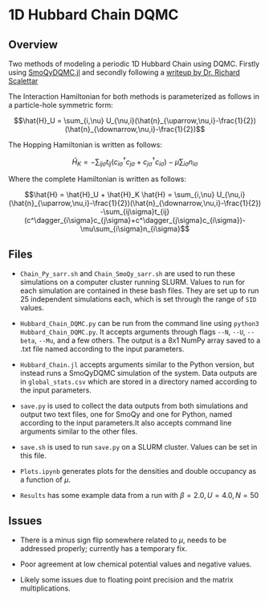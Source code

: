 # 1D Hubbard Chain DQMC

## Overview

Two methods of modeling a periodic 1D Hubbard Chain using DQMC. Firstly using [SmoQyDQMC.jl](https://github.com/SmoQySuite/SmoQyDQMC.jl) and secondly following a [writeup by Dr. Richard Scalettar](https://scalettar.physics.ucdavis.edu/michigan/howto1.pdf)

The Interaction Hamiltonian for both methods is parameterized as follows in a particle-hole symmetric form:

```math
\hat{H}_U = \sum_{i,\nu} U_{\nu,i}(\hat{n}_{\uparrow,\nu,i}-\frac{1}{2})(\hat{n}_{\downarrow,\nu,i}-\frac{1}{2})
```
The Hopping Hamiltonian is written as follows:

```math
\hat{H}_K = -\sum_{ij\sigma}t_{ij}(c^\dagger_{i\sigma}c_{j\sigma}+c^\dagger_{j\sigma}c_{i\sigma})-\mu\sum_{i\sigma}n_{i\sigma}
```
Where the complete Hamiltonian is written as follows:

```math
\hat{H} = \hat{H}_U + \hat{H}_K

\hat{H} = \sum_{i,\nu} U_{\nu,i}(\hat{n}_{\uparrow,\nu,i}-\frac{1}{2})(\hat{n}_{\downarrow,\nu,i}-\frac{1}{2}) -\sum_{ij\sigma}t_{ij}(c^\dagger_{i\sigma}c_{j\sigma}+c^\dagger_{j\sigma}c_{i\sigma})-\mu\sum_{i\sigma}n_{i\sigma}
```

## Files

- `Chain_Py_sarr.sh` and `Chain_SmoQy_sarr.sh` are used to run these simulations on a computer cluster running SLURM. Values to run for each simulation are contained in these bash files. They are set up to run 25 independent simulations each, which is set through the range of `SID` values.

- `Hubbard_Chain_DQMC.py` can be run from the command line using `python3 Hubbard_Chain_DQMC.py`. It accepts arguments through flags `--N`, `--U`, `--beta`, `--Mu`, and a few others. The output is a 8x1 NumPy array saved to a .txt file named according to the input parameters.

- `Hubbard_Chain.jl` accepts arguments similar to the Python version, but instead runs a SmoQyDQMC simulation of the system. Data outputs are in `global_stats.csv` which are stored in a directory named according to the input parameters.

- `save.py` is used to collect the data outputs from both simulations and output two text files, one for SmoQy and one for Python, named according to the input parameters.It also accepts command line arguments similar to the other files.

- `save.sh` is used to run `save.py` on a SLURM cluster. Values can be set in this file.

- `Plots.ipynb` generates plots for the densities and double occupancy as a function of $\mu$. 

- `Results` has some example data from a run with $\beta=2.0, U=4.0, N=50$

## Issues

- There is a minus sign flip somewhere related to $\mu$, needs to be addressed properly; currently has a temporary fix.

- Poor agreement at low chemical potential values and negative values.

- Likely some issues due to floating point precision and the matrix multiplications.
